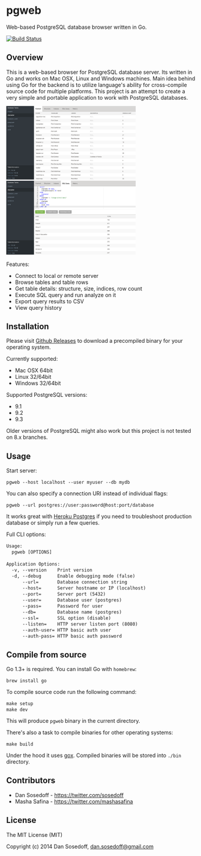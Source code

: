 # pgweb

Web-based PostgreSQL database browser written in Go.

[![Build Status](https://travis-ci.org/sosedoff/pgweb.svg?branch=master)](https://travis-ci.org/sosedoff/pgweb)

## Overview

This is a web-based browser for PostgreSQL database server. Its written in Go
and works on Mac OSX, Linux and Windows machines. Main idea behind using Go for the backend
is to utilize language's ability for cross-compile source code for multiple platforms. 
This project is an attempt to create a very simple and portable application to work with 
PostgreSQL databases.

<img src="screenshots/browse.png" width="345px" />
<img src="screenshots/query.png" width="345px" />

Features:

- Connect to local or remote server
- Browse tables and table rows
- Get table details: structure, size, indices, row count
- Execute SQL query and run analyze on it
- Export query results to CSV
- View query history

## Installation

Please visit [Github Releases](https://github.com/sosedoff/pgweb/releases) to download a 
precompiled binary for your operating system.

Currently supported:

- Mac OSX 64bit
- Linux 32/64bit
- Windows 32/64bit

Supported PostgreSQL versions:

- 9.1
- 9.2
- 9.3

Older versions of PostgreSQL might also work but this project is not tested on 
8.x branches.

## Usage

Start server:

```
pgweb --host localhost --user myuser --db mydb
```

You can also specify a connection URI instead of individual flags:

```
pgweb --url postgres://user:password@host:port/database
```

It works great with [Heroku Postgres](https://postgres.heroku.com) if you need 
to troubleshoot production database or simply run a few queries.

Full CLI options:

```
Usage:
  pgweb [OPTIONS]

Application Options:
  -v, --version    Print version
  -d, --debug      Enable debugging mode (false)
      --url=       Database connection string
      --host=      Server hostname or IP (localhost)
      --port=      Server port (5432)
      --user=      Database user (postgres)
      --pass=      Password for user
      --db=        Database name (postgres)
      --ssl=       SSL option (disable)
      --listen=    HTTP server listen port (8080)
      --auth-user= HTTP basic auth user
      --auth-pass= HTTP basic auth password
```

## Compile from source

Go 1.3+ is required. You can install Go with `homebrew`:

```
brew install go
```

To compile source code run the following command:

```
make setup
make dev
```

This will produce `pgweb` binary in the current directory.

There's also a task to compile binaries for other operating systems:

```
make build
```

Under the hood it uses [gox](https://github.com/mitchellh/gox). Compiled binaries
will be stored into `./bin` directory.

## Contributors

- Dan Sosedoff - https://twitter.com/sosedoff
- Masha Safina - https://twitter.com/mashasafina

## License

The MIT License (MIT)

Copyright (c) 2014 Dan Sosedoff, <dan.sosedoff@gmail.com>
